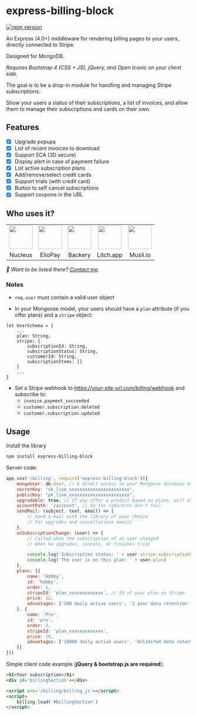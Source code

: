 # express-billing-block
[![npm version](https://badge.fury.io/js/express-billing-block.svg)](https://badge.fury.io/js/express-billing-block)

An Express (4.0+) middleware for rendering billing pages to your users, directly connected to Stripe.

Designed for MongoDB. 

*Requires Bootstrap 4 (CSS + JS), jQuery, and Open Iconic on your client side.* 

The goal is to be a drop-in module for handling and managing Stripe subscriptions.

Show your users a status of their subscriptions, a list of invoices, and allow them to manage their subscriptions and cards on their own.


## Features

- [x] Upgrade popups
- [x] List of recent invoices to download
- [x] Support SCA (3D secure)
- [x] Display alert in case of payment failure
- [x] List active subscription plans
- [x] Add/remove/select credit cards
- [x] Support trials (with credit card)
- [x] Button to self cancel subscriptions
- [x] Support coupons in the URL

## Who uses it?

<table>
<tr>
	<td align="center">
		<a href="https://nucleus.sh"><img src="https://nucleus.sh/logo_color.svg" height="64" /></a>
	</td>
	<td align="center">
		<a href="https://eliopay.com"><img src="https://eliopay.com/logo_black.svg" height="64" /></a>
	</td>
	<td align="center">
		<a href="https://backery.io"><img src="https://backery.io/logo_color.svg" height="64" /></a>
	</td>
	<td align="center">
		<a href="https://litch.app"><img src="https://litch.app/img/logo.png" height="64" /></a>
	</td>
	<td align="center">
		<a href="https://musli.io"><img src="https://musli.io/icon.svg" height="64" /></a>
	</td>
</tr>
<tr>
	<td align="center">Nucleus</td>
	<td align="center">ElioPay</td>
	<td align="center">Backery</td>
	<td align="center">Litch.app</td>
	<td align="center">Musli.io</td>
</tr>
</table>

_👋 Want to be listed there? [Contact me](mailto:vince@lyser.io)._


### Notes

- `req.user` must contain a valid user object

- In your Mongoose model, your users should have a `plan` attribute (if you offer plans) and a `stripe` object:

```
let UserSchema = {
	...
	plan: String,
	stripe: {
		subscriptionId: String,
		subscriptionStatus: String,
		customerId: String,
		subscriptionItems: []
	}
	...
}
```

- Set a Stripe webhook to https://your-site-url.com/billing/webhook and subscribe to:
	- `invoice.payment_succeeded`
	- `customer.subscription.deleted`
	- `customer.subscription.updated`

## Usage

Install the library

```bash
npm install express-billing-block
```

Server code:

```javascript
app.use('/billing', require('express-billing-block')({
	mongoUser: db.User, // A direct access to your Mongoose database User
	secretKey: "sk_live_xxxxxxxxxxxxxxxxxxxxxxx",
	publicKey: "pk_live_xxxxxxxxxxxxxxxxxxxxxxx",
	upgradable: true, // If you offer a product based on plans, will offer a popup to upgrade plans
	accountPath: '/account', // So the redirects don't fail
	sendMail: (subject, text, email) => {
		// Send a mail with the library of your choice
		// For upgrades and cancellations emails
	},
	onSubscriptionChange: (user) => {
		// Called when the subscription of an user changed
		// When he upgrades, cancels, or finishes trial

		console.log('Subscription status: ' + user.stripe.subscriptionStatus)
		console.log('The user is on this plan: ' + user.plan)
	},
	plans: [{
		name: 'Hobby',
		id: 'hobby',
		order: 1,
		stripeId: 'plan_xxxxxxxxxxxxx', // Id of your plan on Stripe
		price: 12,
		advantages: ['200 daily active users', '1 year data retention', '3 apps', 'Priority support']
	}, {
		name: 'Pro',
		id: 'pro',
		order: 2,
		stripeId: 'plan_xxxxxxxxxxxxx',
		price: 29,
		advantages: ['10000 daily active users', 'Unlimited data retention', '10 apps', 'High priority support']
	}]
}))

```

Simple client code example (**jQuery & bootstrap.js are required**):


```html
<h1>Your subscription</h1>
<div id='billingSection'></div>

<script src='/billing/billing.js'></script>
<script>
	billing.load('#billingSection')
</script>
```
